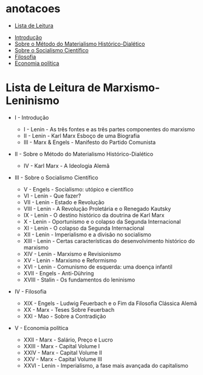 # anotacoes

* [Lista de Leitura](#Lista-de-Leitura-de-Marxismo-Leninismo)
 - [Introdução](#I_-_Introdução)
 - [Sobre o Método do Materialismo Histórico-Dialético](II_-_Sobre_o_Método_do_Materialismo_Histórico-Dialético)
 - [Sobre o Socialismo Científico](III_-_Sobre_o_Socialismo_Científico)
 - [Filosofia](IV_-_Filosofia)
 - [Economia política](V_-_Economia_política)

# Lista de Leitura de Marxismo-Leninismo
* I - Introdução
    - I - Lenin - As três fontes e as três partes componentes do marxismo 
    - II - Lenin - Karl Marx Esboço de uma Biografia 
    - III - Marx & Engels - Manifesto do Partido Comunista
 * II - Sobre o Método do Materialismo Histórico-Dialético
    - IV - Karl Marx - A Ideologia Alemã
 * III - Sobre o Socialismo Científico
    - V - Engels - Socialismo: utópico e científico 
    - VI - Lenin - Que fazer?
    - VII - Lenin - Estado e Revolução
    - VIII - Lenin - A Revolução Proletária e o Renegado Kautsky
    - IX - Lenin - O destino histórico da doutrina de Karl Marx
    - X - Lenin - Oportunismo e o colapso da Segunda Internacional 
    - XI - Lenin - O colapso da Segunda Internacional 
    - XII - Lenin - Imperialismo e a divisão no socialismo
    - XIII - Lenin - Certas características do desenvolvimento histórico do marxismo
    - XIV - Lenin - Marxismo e Revisionismo 
    - XV - Lenin - Marxismo e Reformismo 
    - XVI - Lenin - Comunismo de esquerda: uma doença infantil
    - XVII - Engels - Anti-Dühring
    - XVIII - Stalin - Os fundamentos do leninismo

 * IV - Filosofia
    - XIX - Engels - Ludwig Feuerbach e o Fim da Filosofia Clássica Alemã
    - XX - Marx - Teses Sobre Feuerbach
    - XXI - Mao - Sobre a Contradição
 * V - Economia política
    - XXII - Marx - Salário, Preço e Lucro
    - XXIII - Marx - Capital Volume I
    - XXIV - Marx - Capital Volume II
    - XXV - Marx - Capital Volume III
    - XXVI - Lenin - Imperialismo, a fase mais avançada do capitalismo
